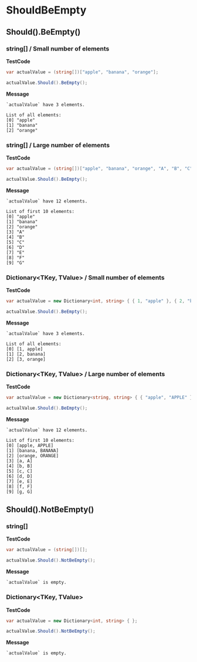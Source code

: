 ﻿# ShouldBeEmpty

## Should().BeEmpty()

### string[] / Small number of elements

**TestCode**

```csharp
var actualValue = (string[])["apple", "banana", "orange"];

actualValue.Should().BeEmpty();
```

**Message**

```
`actualValue` have 3 elements.

List of all elements:
[0] "apple"
[1] "banana"
[2] "orange"
```

### string[] / Large number of elements

**TestCode**

```csharp
var actualValue = (string[])["apple", "banana", "orange", "A", "B", "C", "D", "E", "F", "G", "H", "I"];

actualValue.Should().BeEmpty();
```

**Message**

```
`actualValue` have 12 elements.

List of first 10 elements:
[0] "apple"
[1] "banana"
[2] "orange"
[3] "A"
[4] "B"
[5] "C"
[6] "D"
[7] "E"
[8] "F"
[9] "G"
```

### Dictionary<TKey, TValue> / Small number of elements

**TestCode**

```csharp
var actualValue = new Dictionary<int, string> { { 1, "apple" }, { 2, "banana" }, { 3, "orange" } };

actualValue.Should().BeEmpty();
```

**Message**

```
`actualValue` have 3 elements.

List of all elements:
[0] [1, apple]
[1] [2, banana]
[2] [3, orange]
```

### Dictionary<TKey, TValue> / Large number of elements

**TestCode**

```csharp
var actualValue = new Dictionary<string, string> { { "apple", "APPLE" }, { "banana", "BANANA" }, { "orange", "ORANGE" }, { "a", "A" }, { "b", "B" }, { "c", "C" }, { "d", "D" }, { "e", "E" }, { "f", "F" }, { "g", "G" }, { "h", "H" }, { "i", "I" } };

actualValue.Should().BeEmpty();
```

**Message**

```
`actualValue` have 12 elements.

List of first 10 elements:
[0] [apple, APPLE]
[1] [banana, BANANA]
[2] [orange, ORANGE]
[3] [a, A]
[4] [b, B]
[5] [c, C]
[6] [d, D]
[7] [e, E]
[8] [f, F]
[9] [g, G]
```

## Should().NotBeEmpty()

### string[]

**TestCode**

```csharp
var actualValue = (string[])[];

actualValue.Should().NotBeEmpty();
```

**Message**

```
`actualValue` is empty.
```

### Dictionary<TKey, TValue>

**TestCode**

```csharp
var actualValue = new Dictionary<int, string> { };

actualValue.Should().NotBeEmpty();
```

**Message**

```
`actualValue` is empty.
```

